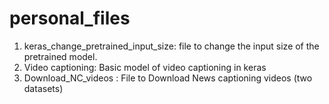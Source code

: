 # personal_files
1. keras_change_pretrained_input_size: file to change the input size of the pretrained model.
2. Video captioning: Basic model of video captioning in keras
3. Download_NC_videos : File to Download News captioning videos (two datasets)
